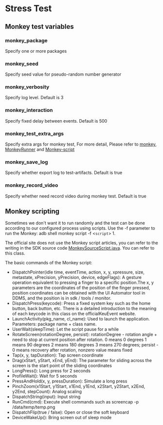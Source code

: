 # Stress Test

## Monkey test variables

### monkey_package

Specify one or more packages

### monkey_seed

Specify seed value for pseudo-random number generator

### monkey_verbosity

Specify log level. Default is 3

### monkey_interaction

Specify fixed delay between events. Default is 500

### monkey_test_extra_args

Specify extra args for monkey test, For more detail, Please refer
to [monkey](https://developer.android.com/studio/test/monkey),
[MonkeyRunner](https://developer.android.com/studio/test/monkeyrunner/MonkeyRunner)
and [Monkey-script](https://cc-github.bmwgroup.net/idcevo/si-test-idcevo/blob/master/si_test_idcevo/si_test_package_a_monkey/systemtests/ref_files/monkey.script)

### monkey_save_log

Specify whether export log to test-artifacts. Default is true

### monkey_record_video

Specify whether need record video during monkey test. Default is true


## Monkey scripting

Sometimes we don't want it to run randomly and the test can be done according to our configured process using scripts. Use the -f parameter to run the Monkey: adb shell monkey script -f <`script`> 1.

The official site does not use the Monkey script articles, you can refer to the writing in the SDK source code [MonkeySourceScript.java](https://android.googlesource.com/platform/development/+/master/cmds/monkey/src/com/android/commands/monkey/MonkeySourceScript.java). You can refer to this class.

The basic commands of the Monkey script:

- DispatchPointer(idle time, eventTime, action, x, y, xpressure, size, metastate, xPrecision, yPrecision, device, edgeFlags): A gesture operation equivalent to pressing a finger to a specific position.The x, y parameters are the coordinates of the position of the finger pressed, position coordinates can be obtained with the UI Automator tool in DDMS, and the position is in sdk / tools / monitor.
- DispatchPress(keycode): Press a fixed system key such as the home button, back button, etc. There is a detailed introduction to the meaning of each keycode in this class on the officialKeuEvent website.
- LaunchActivity(pkg_name, cl_name): Used to launch the application. Parameters: package name + class name.
- UserWait(sleepTime): Let the script pause for a while
- RotateScreen(rotationDegree, persist): rotationDegree - rotation angle + need to stop at current position after rotation. 0 means 0 degrees 1 means 90 degrees 2 means 180 degrees 3 means 270 degrees; persist - 0 means recovery after rotation, nonzero value means fixed
- Tap(x, y, tapDuration): Tap screen coordinate
- Drag(xStart, yStart, xEnd, yEnd): The parameter for sliding across the screen is the start point of the sliding coordinates
- LongPress(): Long press for 2 seconds
- ProfileWait(): Wait for 5 seconds
- PressAndHold(x, y, pressDuration): Simulate a long press
- PinchZoom(x1Start, y1Start, x1End, y1End, x2Start, y2Start, x2End, y2End, stepCount): Analog scaling
- DispatchString(input): Input string
- RunCmd(cmd): Execute shell commands such as screencap -p /data/temp/temp.png
- DispatchFlip(true / false): Open or close the soft keyboard
- DeviceWakeUp(): Bring screen out of sleep mode
